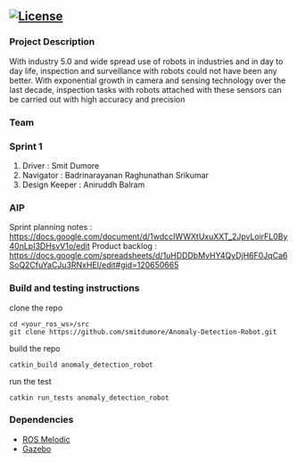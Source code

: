 [![License](https://img.shields.io/badge/License-Apache%202.0-blue.svg)](https://opensource.org/licenses/Apache-2.0)
---

### Project Description
With industry 5.0 and wide spread use of robots in industries and in day to day life, inspection and surveillance with robots could not have been any better. With exponential growth in camera and sensing technology over the last decade, inspection tasks with robots attached with these sensors can be carried out with high accuracy and precision

### Team
### Sprint 1
1. Driver : Smit Dumore
2. Navigator : Badrinarayanan Raghunathan Srikumar      
3. Design Keeper : Aniruddh Balram

### AIP
Sprint planning notes : https://docs.google.com/document/d/1wdccIWWXtUxuXXT_2JpvLoirFL0By40nLpI3DHsvV1o/edit
Product backlog :  https://docs.google.com/spreadsheets/d/1uHDDDbMvHY4QyDjH6F0JqCa6SoQ2CfuYaCJu3RNxHEI/edit#gid=120650665

### Build and testing instructions
clone the repo
```
cd <your_ros_ws>/src
git clone https://github.com/smitdumore/Anomaly-Detection-Robot.git
```

build the repo
```
catkin_build anomaly_detection_robot
```

run the test
```
catkin run_tests anomaly_detection_robot
```

### Dependencies
- [ROS Melodic](http://wiki.ros.org/melodic/Installation/Ubuntu)
- [Gazebo](http://gazebosim.org/)